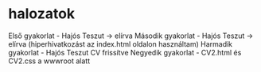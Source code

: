 # halozatok
Első gyakorlat - Hajós Teszut -> elírva
Második gyakorlat - Hajós Teszut -> elírva (hiperhivatkozást az index.html oldalon használtam)
Harmadik gyakorlat - Hajós Teszut CV frissítve
Negyedik gyakorlat - CV2.html és CV2.css a wwwroot alatt
